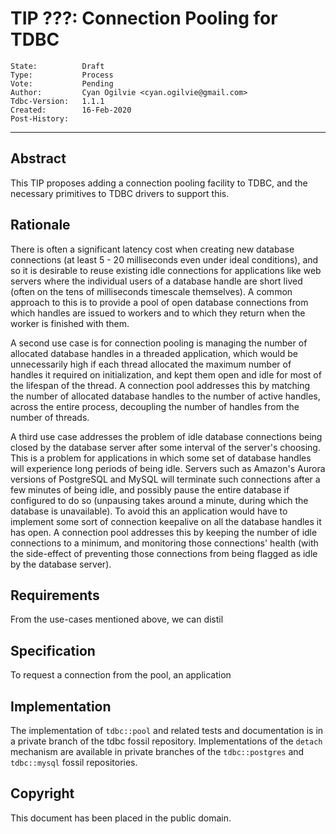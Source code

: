 # TIP ???: Connection Pooling for TDBC
	State:			Draft
	Type:			Process
	Vote:			Pending
	Author:			Cyan Ogilvie <cyan.ogilvie@gmail.com>
	Tdbc-Version:	1.1.1
	Created:		16-Feb-2020
	Post-History:	
------

## Abstract

This TIP proposes adding a connection pooling facility to TDBC, and the
necessary primitives to TDBC drivers to support this.

## Rationale

There is often a significant latency cost when creating new database
connections \(at least 5 - 20 milliseconds even under ideal conditions\),
and so it is desirable to reuse existing idle connections for
applications like web servers where the individual users of a database
handle are short lived \(often on the tens of milliseconds timescale
themselves\).  A common approach to this is to provide a pool of open
database connections from which handles are issued to workers and to
which they return when the worker is finished with them.

A second use case is for connection pooling is managing the number of allocated
database handles in a threaded application, which would be unnecessarily high if
each thread allocated the maximum number of handles it required
on initialization, and kept them open and idle for most of the lifespan
of the thread.  A connection pool addresses this by matching the number
of allocated database handles to the number of active handles, across the
entire process, decoupling the number of handles from the number of threads.

A third use case addresses the problem of idle database connections being
closed by the database server after some interval of the server's choosing.
This is a problem for applications in which some set of database handles
will experience long periods of being idle.  Servers such as Amazon's
Aurora versions of PostgreSQL and MySQL will terminate such connections
after a few minutes of being idle, and possibly pause the entire database
if configured to do so \(unpausing takes around a minute, during which the
database is unavailable\).  To avoid this an application would have to
implement some sort of connection keepalive on all the database handles
it has open.  A connection pool addresses this by keeping the number of
idle connections to a minimum, and monitoring those connections' health
\(with the side-effect of preventing those connections from being flagged
as idle by the database server\).

## Requirements

From the use-cases mentioned above, we can distil 

## Specification

To request a connection from the pool, an application 

## Implementation

The implementation of `tdbc::pool` and related tests and documentation
is in a private branch of the tdbc fossil repository.  Implementations of
the `detach` mechanism are available in private branches of the
`tdbc::postgres` and `tdbc::mysql` fossil repositories.

## Copyright

This document has been placed in the public domain.
